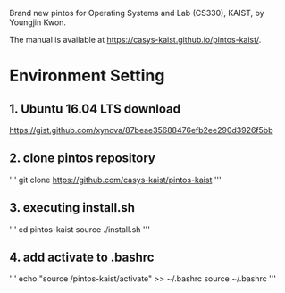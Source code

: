 Brand new pintos for Operating Systems and Lab (CS330), KAIST, by Youngjin Kwon.

The manual is available at https://casys-kaist.github.io/pintos-kaist/.

# Environment Setting
## 1. Ubuntu 16.04 LTS download
   https://gist.github.com/xynova/87beae35688476efb2ee290d3926f5bb

## 2. clone pintos repository
   '''
   git clone https://github.com/casys-kaist/pintos-kaist
   '''
## 3. executing install.sh
   '''
   cd pintos-kaist
   source ./install.sh
   '''
## 4. add activate to .bashrc
   '''
   echo "source /pintos-kaist/activate" >> ~/.bashrc
   source ~/.bashrc
   '''

